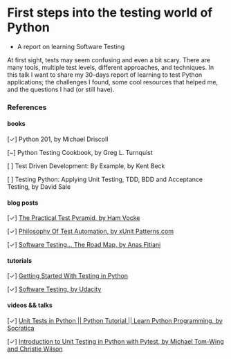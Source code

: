 # First steps into the testing world of Python
- A report on learning Software Testing

At first sight, tests may seem confusing and even a bit scary. There are many tools, multiple test levels, different approaches, and techniques. In this talk I want to share my 30-days report of learning to test Python applications; the challenges I found, some cool resources that helped me, and the questions I had (or still have).


### References

#### books
[✓] Python 201, by Michael Driscoll

[~] Python Testing Cookbook, by Greg L. Turnquist

[ ] Test Driven Development: By Example, by Kent Beck

[ ] Testing Python: Applying Unit Testing, TDD, BDD and Acceptance Testing, by David Sale


#### blog posts
[✓] [The Practical Test Pyramid, by Ham Vocke](https://martinfowler.com/articles/practical-test-pyramid.html)

[✓] [Philosophy Of Test Automation, by xUnit Patterns.com](http://xunitpatterns.com/Philosophy%20Of%20Test%20Automation.html)

[✓] [Software Testing… The Road Map, by Anas Fitiani](https://medium.com/tech-tajawal/software-testing-the-road-map-5807a5590886)


#### tutorials
[✓] [Getting Started With Testing in Python](https://realpython.com/python-testing/)

[✓] [Software Testing, by Udacity](https://classroom.udacity.com/courses/cs258)


#### videos && talks
[✓] [Unit Tests in Python || Python Tutorial || Learn Python Programming, by Socratica](https://www.youtube.com/watch?v=1Lfv5tUGsn8)

[✓] [Introduction to Unit Testing in Python with Pytest, by Michael Tom-Wing and Christie Wilson](https://pyvideo.org/pycon-us-2016/michael-tom-wing-christie-wilson-introduction-to-unit-testing-in-python-with-pytest-pycon-2016.html)

